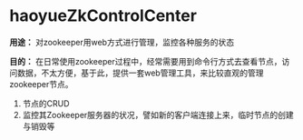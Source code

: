 # haoyueZkControlCenter
**用途：**
对zookeeper用web方式进行管理，监控各种服务的状态

**目的：**
在日常使用zookeeper过程中，经常需要用到命令行方式去查看节点，访问数据，不太方便，基于此，提供一套web管理工具，来比较直观的管理zookeeper节点。

 1. 节点的CRUD
 2. 监控其Zookeeper服务器的状况，譬如新的客户端连接上来，临时节点的创建与销毁等



